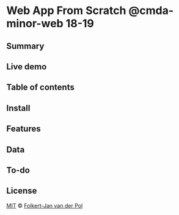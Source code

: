 # Web App From Scratch @cmda-minor-web 18-19

## Summary

## Live demo

## Table of contents

## Install

## Features

## Data

## To-do

## License
[MIT](LICENSE) © [Folkert-Jan van der Pol](https://folkertjan.nl/)
